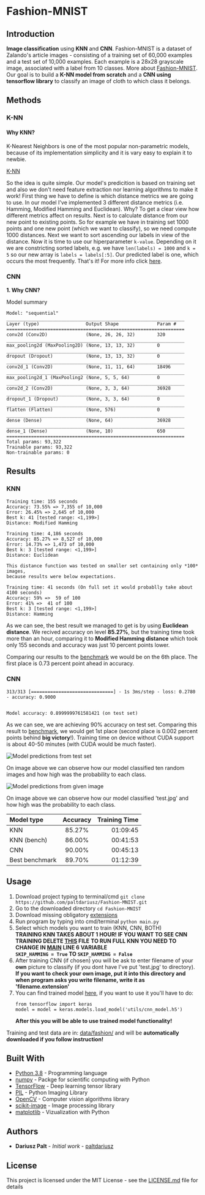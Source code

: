 # Fashion-MNIST 

## Introduction
**Image classification** using **KNN** and **CNN**. Fashion-MNIST is a dataset of Zalando's article images - consisting
of a training set of 60,000 examples and a test set of 10,000 examples. Each example is a 28x28 grayscale image, associated 
with a label from 10 classes. More about [Fashion-MNIST](https://github.com/zalandoresearch/fashion-mnist).
Our goal is to build a **K-NN model from scratch** and a **CNN using tensorflow library** to classify an image of cloth to which class it belongs.


## Methods

### K-NN

#### Why KNN?
K-Nearest Neighbors is one of the most popular non-parametric models, because of its implementation simplicity and it is vary easy to explain it to newbie.

[K-NN](docs/knn1.png?raw=True "KNN")

So the idea is quite simple. Our model's predicition is based on training set and also we don't need feature extraction 
nor learning algorithms to make it work! First thing we have to define is which distance metrics we are going to use. 
In our model I've implemented 3 different distance metrics (i.e. Hamming, Modified Hamming and Euclidean). Why? To get a 
clear view how different metrics affect on results. Next is to calculate distance from our new point to existing points.
So for example we have in training set 1000 points and one new point (which we want to classify), so we need compute 1000
distances. Next we want to sort ascending our labels in view of the distance. Now it is time to use our hiperparameter `k-value`.
Depending on it we are constricting sorted labels, e.g. we have `len(labels) = 1000` and `k = 5` so our new array is `labels = labels[:5]`.
Our predicted label is one, which occurs the most frequently. That's it! For more info click [here](https://www.youtube.com/watch?v=HVXime0nQeI).

### CNN
**1. Why CNN?**





Model summary
```
Model: "sequential"
_________________________________________________________________
Layer (type)                 Output Shape              Param #
=================================================================
conv2d (Conv2D)              (None, 26, 26, 32)        320
_________________________________________________________________
max_pooling2d (MaxPooling2D) (None, 13, 13, 32)        0
_________________________________________________________________
dropout (Dropout)            (None, 13, 13, 32)        0
_________________________________________________________________
conv2d_1 (Conv2D)            (None, 11, 11, 64)        18496
_________________________________________________________________
max_pooling2d_1 (MaxPooling2 (None, 5, 5, 64)          0
_________________________________________________________________
conv2d_2 (Conv2D)            (None, 3, 3, 64)          36928
_________________________________________________________________
dropout_1 (Dropout)          (None, 3, 3, 64)          0
_________________________________________________________________
flatten (Flatten)            (None, 576)               0
_________________________________________________________________
dense (Dense)                (None, 64)                36928
_________________________________________________________________
dense_1 (Dense)              (None, 10)                650
=================================================================
Total params: 93,322
Trainable params: 93,322
Non-trainable params: 0
```

## Results
### KNN
```
Training time: 155 seconds
Accuracy: 73.55% => 7,355 of 10,000
Error: 26.45% => 2,645 of 10,000
Best k: 41 [tested range: <1,199>]
Distance: Modified Hamming
```
```
Training time: 4,186 seconds
Accuracy: 85.27% => 8,527 of 10,000
Error: 14.73% => 1,473 of 10,000
Best k: 3 [tested range: <1,199>]
Distance: Euclidean
```
```
This distance function was tested on smaller set containing only *100* images, 
because results were below expectations.

Training time: 41 seconds (On full set it would probablly take about 4100 seconds)
Accuracy: 59% =>  59 of 100
Error: 41% =>  41 of 100
Best k: 3 [tested range: <1,199>]
Distance: Hamming
```

As we can see, the best result we managed to get is by using **Euclidean distance**. We recived accuracy on level **85.27%**, 
but the training time took more than an hour, comparing it to **Modified Hamming distance** which took only 155 seconds 
and accuracy was just 10 percent points lower. 

Comparing our results to the [benchmark](http://fashion-mnist.s3-website.eu-central-1.amazonaws.com/) we would be on the
6th place. The first place is 0.73 percent point ahead in accuracy. 


### CNN

```
313/313 [==============================] - 1s 3ms/step - loss: 0.2780 - accuracy: 0.9000


Model accuracy: 0.8999999761581421 (on test set)
```
As we can see, we are achieving 90% accuracy on test set. Comparing this result to [benchmark](http://fashion-mnist.s3-website.eu-central-1.amazonaws.com/),
we would get 1st place (second place is 0.002 percent points behind **big victory**!). Training time on device without 
CUDA support is about 40-50 minutes (with CUDA would be much faster).  

![Model predictions from test set](docs/predictions.png?raw=true "Model predictions from test set")

On image above we can observe how our model classified ten random images and how high was the probability to each class.
 
![Model predictions from given image](docs/predicted_from_jpg.png?raw=true "Model predictions from given image")

On image above we can observe how our model classified 'test.jpg' and how high was the probability to each class.

| Model type  | Accuracy | Training Time |
| :--- | :---: | ---: |
| KNN  | 85.27% | 01:09:45 |
| KNN (bench)  | 86.00% | 00:41:53 |
| CNN | 90.00% | 00:45:13 |
| Best benchmark| 89.70% | 01:12:39 |

## Usage
1. Download project typing to terminal/cmd `git clone https://github.com/paltdariusz/Fashion-MNIST.git`
2. Go to the downloaded directory `cd Fashion-MNIST`
3. Download missing obligatory [extensions](##-Built-With) 
4. Run program by typing into cmd/terminal `python main.py`
5. Select which models you want to train (KNN, CNN, BOTH)<br />
   **TRAINING KNN TAKES ABOUT 1 HOUR! IF YOU WANT TO SEE CNN TRAINING DELETE [THIS](utils/cnn_model.h5) FILE**
   **TO RUN FULL KNN YOU NEED TO CHANGE IN [MAIN](main.py) LINE 6 VARIABLE<br />
   `SKIP_HAMMING = True` TO `SKIP_HAMMING = False`**
6. After training CNN (if chosen) you will be ask to enter filename of your **own** picture to classify (if you dont have I've put 'test.jpg' to directory).<br />
   **If you want to check your own image, put it into this directory and when program asks you write filename, write it as 'filename.extension'**
7. You can find trained model [here](utils/cnn_model.h5), if you want to use it you'll have to do: 
   ```
   from tensorflow import keras
   model = model = keras.models.load_model('utils/cnn_model.h5')
   ```
   **After this you will be able to use trained model functionality!**

Training and test data are in: [data/fashion/](data/fashion) and will be **automatically downloaded if you follow instruction!**

## Built With

* [Python 3.8](http://docs.python.org/3/) - Programming language
* [numpy](https://www.numpy.org/doc/) - Packge for scientific computing with Python
* [TensorFlow](https://tensorflow.org/api_docs/) - Deep learning tensor library
* [PIL](https://pillow.readthedocs.io/) - Python Imaging Library
* [OpenCV](https://docs.opencv.org/master/d6/d00/tutorial_py_root.html) - Computer vision algorithms library
* [scikit-image](https://scikit-image.org/docs/dev/index.html) - Image processing library
* [matplotlib](https://matplotlib.org/3.2.1/contents.html) - Vizualization with Python

## Authors

* **Dariusz Palt** - *Initial work* - [paltdariusz](https://github.com/paltdariusz)

## License

This project is licensed under the MIT License - see the [LICENSE.md](LICENSE.md) file for details
